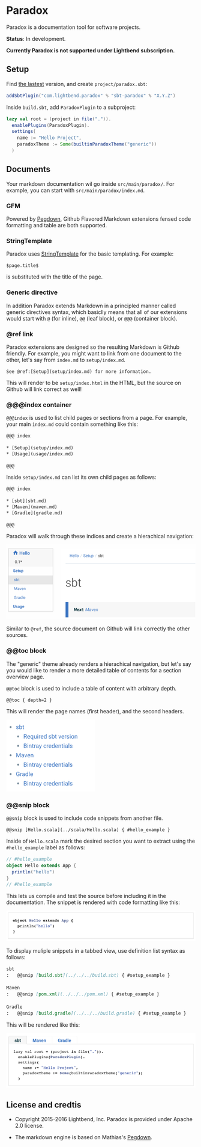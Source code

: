 Paradox
=======

Paradox is a documentation tool for software projects.

**Status**: In development.

**Currently Paradox is not supported under Lightbend subscription.**

Setup
-----

Find [the lastest](https://github.com/lightbend/paradox/releases) version, and create `project/paradox.sbt`:

```scala
addSbtPlugin("com.lightbend.paradox" % "sbt-paradox" % "X.Y.Z")
```

Inside `build.sbt`, add `ParadoxPlugin` to a subproject:

```scala
lazy val root = (project in file(".")).
  enablePlugins(ParadoxPlugin).
  settings(
    name := "Hello Project",
    paradoxTheme := Some(builtinParadoxTheme("generic"))
  )
```

Documents
---------

Your markdown documentation wil go inside `src/main/paradox/`. For example, you can start with `src/main/paradox/index.md`.

### GFM

Powered by [Pegdown][pegdown], Github Flavored Markdown extensions fensed code formatting and table are both supported.

### StringTemplate

Paradox uses [StringTemplate][st] for the basic templating. For example:

```
$page.title$
```

is substituted with the title of the page.

### Generic directive

In addition Paradox extends Markdown in a principled manner called generic directives syntax,
which basiclly means that all of our extensions would start with `@` (for inline), `@@` (leaf block), or `@@@` (container block).

### @ref link

Paradox extensions are designed so the resulting Markdown is Github friendly.
For example, you might want to link from one document to the other, let's say from `index.md` to `setup/index.md`.

```
See @ref:[Setup](setup/index.md) for more information.
```

This will render to be `setup/index.html` in the HTML, but the source on Github will link correct as well!

### @@@index container

`@@@index` is used to list child pages or sections from a page.
For example, your main `index.md` could contain something like this:

```
@@@ index

* [Setup](setup/index.md)
* [Usage](usage/index.md)

@@@
```

Inside `setup/index.md` can list its own child pages as follows:


```
@@@ index

* [sbt](sbt.md)
* [Maven](maven.md)
* [Gradle](gradle.md)

@@@
```

Paradox will walk through these indices and create a hierachical navigation:

![index](docs/index.png)

Similar to `@ref`, the source document on Github will link correctly the other sources.

### @@toc block

The "generic" theme already renders a hierachical navigation,
but let's say you would like to render a more detailed table of contents for a section overview page.

`@@toc` block is used to include a table of content with arbitrary depth.

```
@@toc { depth=2 }
```

This will render the page names (first header), and the second headers.

![toc](docs/toc.png)

### @@snip block

`@@snip` block is used to include code snippets from another file.

```
@@snip [Hello.scala](../scala/Hello.scala) { #hello_example }
```

Inside of `Hello.scala` mark the desired section you want to extract using the `#hello_example` label as follows:

```scala
// #hello_example
object Hello extends App {
  println("hello")
}
// #hello_example
```

This lets us compile and test the source before including it in the documentation.
The snippet is rendered with code formatting like this:

![snip](docs/snip.png)

To display muliple snippets in a tabbed view, use definition list syntax as follows:

```markdown
sbt
:   @@snip [build.sbt](../../../build.sbt) { #setup_example }

Maven
:   @@snip [pom.xml](../../../pom.xml) { #setup_example }

Gradle
:   @@snip [build.gradle](../../../build.gradle) { #setup_example }
```

This will be rendered like this:

![multi_snip](docs/multi_snip.png)

License and credtis
-------------------

- Copyright 2015-2016 Lightbend, Inc. Paradox is provided under Apache 2.0 license.
- The markdown engine is based on Mathias's [Pegdown][pegdown].

  [pegdown]: http://pegdown.org
  [st]: http://www.stringtemplate.org/
